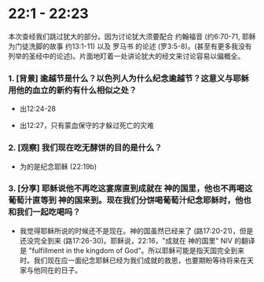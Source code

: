 # 22:1 - 22:23 

本次查经我们跳过犹大的部分。因为讨论犹大须要配合 约翰福音 (约6:70-71, 耶稣为门徒洗脚的故事 约13:1-11) 以及 罗马书 的论述 (罗3:5-8)。(甚至有更多我没有列举的圣经中的论述)。片面地盯着一处讲论犹大的经文来讨论容易以偏概全。

### 1. [背景] 逾越节是什么？以色列人为什么纪念逾越节？这意义与耶稣用他的血立的新约有什么相似之处？

* 出12:24-28

* 出12:27，只有蒙血保守的才躲过死亡的灾难

### 2. [观察] 我们现在吃无酵饼的目的是什么？

* 为的是纪念耶稣 (22:19b)

### 3. [分享] 耶稣说他不再吃这宴席直到成就在 神的国里，他也不再喝这葡萄汁直等到 神的国来到。现在我们分饼喝葡萄汁纪念耶稣时，他也和我们一起吃喝吗？

* 我觉得耶稣所说的时候还不是现在。神的国虽然已经来了 (路17:20-21)，但是还没完全到来 (路17:26-30)。耶稣说，22:16，"成就在 神的国里" NIV 的翻译是 "fulfillment in the kingdom of God"。所以耶稣可能是指天国完全到来时。我们现在应一面纪念耶稣已经为我们成就的救恩，也要期盼等待将来在天家与他同在的日子。
